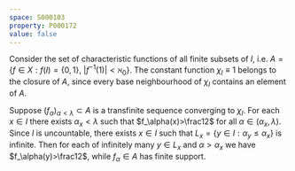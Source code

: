 ```yaml
---
space: S000103
property: P000172
value: false
---
```


Consider the set of characteristic functions of all finite subsets of $I$,
i.e. $A=\{f\in X: f(I)=\{0,1\},\ |f^{-1}(1)|<\aleph_0\}$.
The constant function $\chi_I\equiv 1$ belongs to the closure of $A$, since every base neighbourhood of $\chi_I$
contains an element of $A$.

Suppose $(f_\alpha)_{\alpha<\lambda}\subset A$ is a transfinite sequence converging to $\chi_I$.
For each $x\in I$ there exists $\alpha_x<\lambda$ such that
$f_\alpha(x)>\frac12$ for all $\alpha\in(\alpha_x,\lambda)$. Since $I$ is uncountable, there exists $x\in I$ such that $L_x=\{y\in I: \alpha_y\leq \alpha_x\}$ is infinite. Then for each of infinitely many $y\in L_x$ and $\alpha>\alpha_x$ we have
$f_\alpha(y)>\frac12$, while $f_\alpha\in A$ has finite support.
